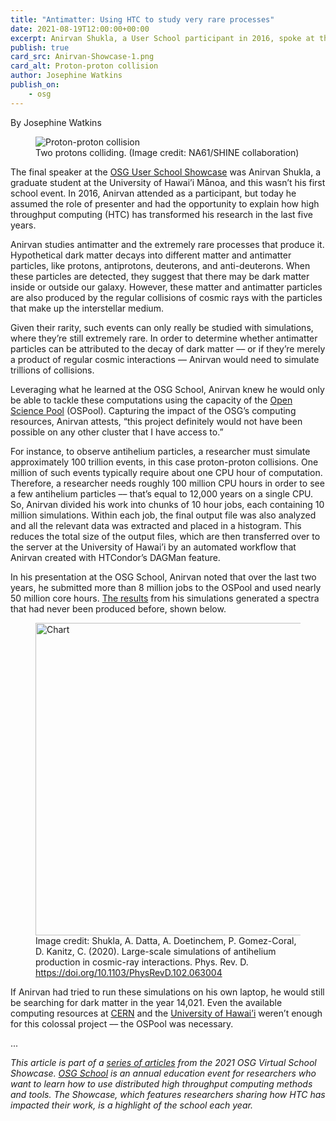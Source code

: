 ```yaml
---
title: "Antimatter: Using HTC to study very rare processes" 
date: 2021-08-19T12:00:00+00:00
excerpt: Anirvan Shukla, a User School participant in 2016, spoke at this year's Showcase about how high throughput computing has transformed his research of antimatter in the last five years.
publish: true
card_src: Anirvan-Showcase-1.png
card_alt: Proton-proton collision
author: Josephine Watkins
publish_on:
    - osg
--- 
```


By Josephine Watkins

<figure>
  <img src="Anirvan-Showcase-1.png" alt="Proton-proton collision"/>
  <figcaption class="figure-caption">Two protons colliding. (Image credit: NA61/SHINE collaboration)<br/></figcaption>
</figure>


The final speaker at the [OSG User School Showcase](https://path-cc.io/news/2021-08-19-Showcase/) was Anirvan Shukla, a graduate student at the University of Hawai’i Mānoa, and this wasn’t his first school event. In 2016, Anirvan attended as a participant, but today he assumed the role of presenter and had the opportunity to explain how high throughput computing (HTC) has transformed his research in the last five years.

Anirvan studies antimatter and the extremely rare processes that produce it. Hypothetical dark matter decays into different matter and antimatter particles, like protons, antiprotons, deuterons, and anti-deuterons. When these particles are detected, they suggest that there may be dark matter inside or outside our galaxy. However, these matter and antimatter particles are also produced by the regular collisions of cosmic rays with the particles that make up the interstellar medium. 

Given their rarity, such events can only really be studied with simulations, where they’re still extremely rare. In order to determine whether antimatter particles can be attributed to the decay of dark matter –– or if they’re merely a product of regular cosmic interactions –– Anirvan would need to simulate trillions of collisions.

Leveraging what he learned at the OSG School, Anirvan knew he would only be able to tackle these computations using the capacity of the [Open Science Pool](https://opensciencegrid.org/about/open_science_pool/) (OSPool). Capturing the impact of the OSG’s computing resources, Anirvan attests, “this project definitely would not have been possible on any other cluster that I have access to.”

For instance, to observe antihelium particles, a researcher must simulate approximately 100 trillion events, in this case proton-proton collisions. One million of such events typically require about one CPU hour of computation. Therefore, a researcher needs roughly 100 million CPU hours in order to see a few antihelium particles –– that’s equal to 12,000 years on a single CPU. So, Anirvan divided his work into chunks of 10 hour jobs, each containing 10 million simulations. Within each job, the final output file was also analyzed and all the relevant data was extracted and placed in a histogram. This reduces the total size of the output files, which are then transferred over to the server at the University of Hawai’i by an automated workflow that Anirvan created with HTCondor’s DAGMan feature.

In his presentation at the OSG School, Anirvan noted that over the last two years, he submitted more than 8 million jobs to the OSPool and used nearly 50 million core hours. [The results](https://doi.org/10.1103/PhysRevD.102.063004) from his simulations generated a spectra that had never been produced before, shown below.

<figure>
  <img src="Anirvan-Showcase-2.png" alt="Chart" width="500px" >
  <figcaption class="figure-caption">Image credit: Shukla, A. Datta, A. Doetinchem, P. Gomez-Coral, D. Kanitz, C. (2020). Large-scale simulations of antihelium production in cosmic-ray interactions. Phys. Rev. D. <a href="https://doi.org/10.1103/PhysRevD.102.063004">https://doi.org/10.1103/PhysRevD.102.063004</a><br/></figcaption>
</figure>

If Anirvan had tried to run these simulations on his own laptop, he would still be searching for dark matter in the year 14,021. Even the available computing resources at [CERN](https://home.cern/) and the [University of Hawai’i](https://manoa.hawaii.edu/) weren’t enough for this colossal project –– the OSPool was necessary. 

...

*This article is part of a [series of articles](https://path-cc.io/news/2021-08-19-Showcase/) from the 2021 OSG Virtual School Showcase. [OSG School](https://opensciencegrid.org/virtual-school-2021/) is an annual education event for researchers who want to learn how to use distributed high throughput computing methods and tools. The Showcase, which features researchers sharing how HTC has impacted their work, is a highlight of the school each year.*
